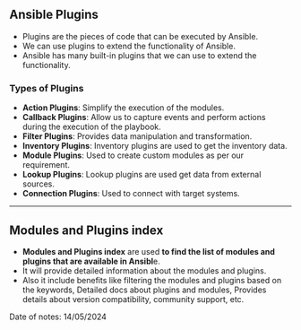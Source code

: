 ## Ansible Plugins

- Plugins are the pieces of code that can be executed by Ansible.
- We can use plugins to extend the functionality of Ansible.
- Ansible has many built-in plugins that we can use to extend the functionality.

### Types of Plugins

- **Action Plugins**: Simplify the execution of the modules.
- **Callback Plugins**: Allow us to capture events and perform actions during the execution of the playbook.
- **Filter Plugins**: Provides data manipulation and transformation.
- **Inventory Plugins**: Inventory plugins are used to get the inventory data.
- **Module Plugins**: Used to create custom modules as per our requirement.
- **Lookup Plugins**: Lookup plugins are used get data from external sources.
- **Connection Plugins**: Used to connect with target systems.

---

## Modules and Plugins index

- **Modules and Plugins index** are used **to find the list of modules and plugins that are available in Ansibl**e.
- It will provide detailed information about the modules and plugins.
- Also it include benefits like filtering the modules and plugins based on the keywords, Detailed docs about plugins and modules, Provides details about version compatibility, community support, etc.

Date of notes: 14/05/2024